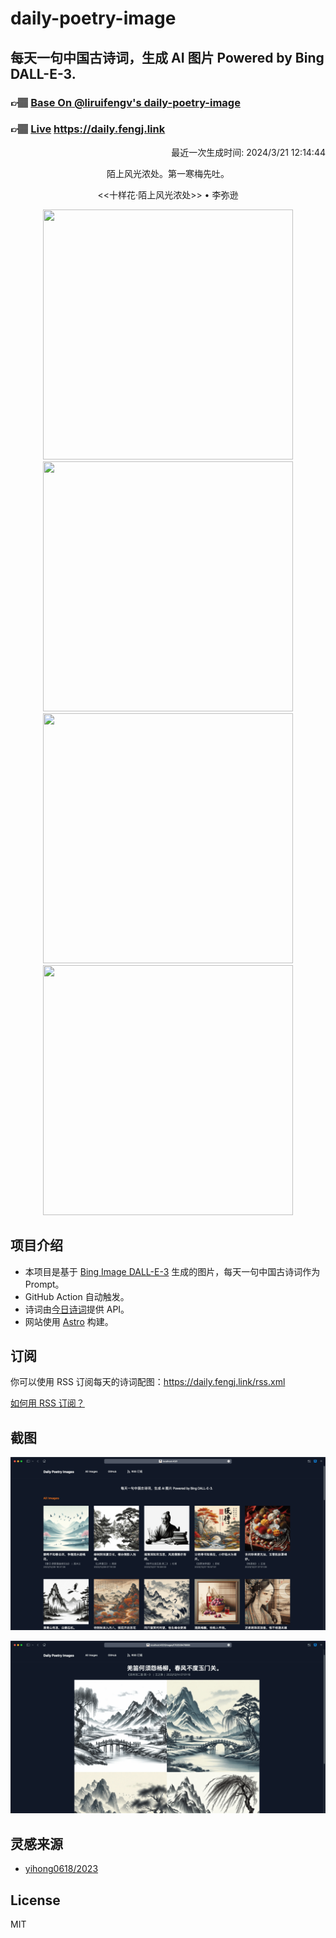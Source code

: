 
# daily-poetry-image

## 每天一句中国古诗词，生成 AI 图片 Powered by Bing DALL-E-3.

### 👉🏽 [Base On @liruifengv's daily-poetry-image](https://github.com/liruifengv/daily-poetry-image)

### 👉🏽 [Live](https://daily.fengj.link) https://daily.fengj.link

<p align="right">
  最近一次生成时间: 2024/3/21 12:14:44
</p>
<p align="center">
陌上风光浓处。第一寒梅先吐。
</p>
<p align="center">
<<十样花·陌上风光浓处>> • 李弥逊
</p>
<p align="center">
<img src="https://tse1.mm.bing.net/th/id/OIG2.0zeZmuAMPmv1TPsKCc8H" height="400" width="400" />
<img src="https://tse4.mm.bing.net/th/id/OIG2.qy01W7xLE9kH3MI.9CXS" height="400" width="400" />
<img src="https://tse4.mm.bing.net/th/id/OIG2.Sot4pzuxgYI0BlAAHtue" height="400" width="400" />
<img src="https://tse4.mm.bing.net/th/id/OIG2.FhrMXz4ZXtK2p_taZ8qS" height="400" width="400" />
</p>

## 项目介绍

-   本项目是基于 [Bing Image DALL-E-3](https://www.bing.com/images/create) 生成的图片，每天一句中国古诗词作为 Prompt。
-   GitHub Action 自动触发。
-   诗词由[今日诗词](https://www.jinrishici.com/)提供 API。
-   网站使用 [Astro](https://astro.build) 构建。

## 订阅

你可以使用 RSS 订阅每天的诗词配图：https://daily.fengj.link/rss.xml

[如何用 RSS 订阅？](https://zhuanlan.zhihu.com/p/55026716)

## 截图

![图片列表](./screenshots/Snipaste_2023-12-28_21-00-26.png)

![图片详情](./screenshots/Snipaste_2023-12-28_21-00-53.png)

## 灵感来源

-   [yihong0618/2023](https://github.com/yihong0618/2023)

## License

MIT
